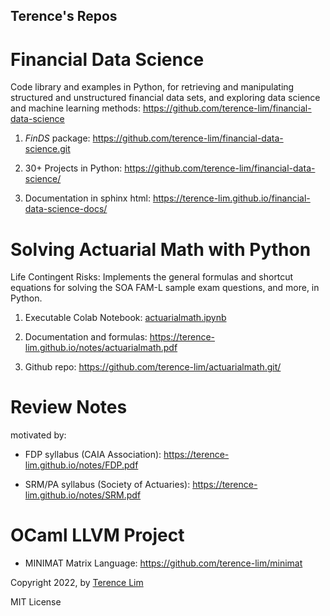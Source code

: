 ## Terence's Repos

# Financial Data Science

Code library and examples in Python, for retrieving and manipulating structured and unstructured financial data sets, and exploring data science and machine learning methods: <https://github.com/terence-lim/financial-data-science>

1. *FinDS* package: <https://github.com/terence-lim/financial-data-science.git>

2. 30+ Projects in Python: <https://github.com/terence-lim/financial-data-science/>

3. Documentation in sphinx html: <https://terence-lim.github.io/financial-data-science-docs/>

# Solving Actuarial Math with Python

Life Contingent Risks: Implements the general formulas and shortcut equations for solving the SOA FAM-L sample exam questions, and more, in Python.

1. Executable Colab Notebook: [actuarialmath.ipynb](https://colab.research.google.com/drive/1qguTCMQSk0m273IHApXA7IpUJwSoKEb-?usp=sharing)

2. Documentation and formulas: https://terence-lim.github.io/notes/actuarialmath.pdf

3. Github repo: https://github.com/terence-lim/actuarialmath.git/

# Review Notes

motivated by:

- FDP syllabus (CAIA Association): <https://terence-lim.github.io/notes/FDP.pdf>

- SRM/PA syllabus (Society of Actuaries): <https://terence-lim.github.io/notes/SRM.pdf>

# OCaml LLVM Project

- MINIMAT Matrix Language: <https://github.com/terence-lim/minimat>

Copyright 2022, by [Terence Lim](https://www.linkedin.com/in/terencelim)

MIT License
